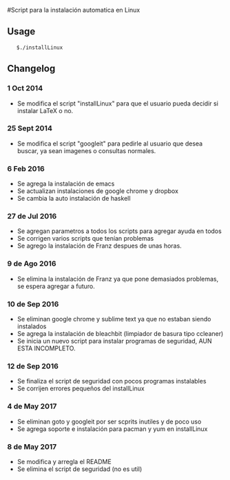 #Script para la instalación automatica en Linux

## Usage
```shell
   $./installLinux
```

## Changelog

### 1 Oct 2014
  + Se modifica el script "installLinux" para que el usuario pueda decidir si instalar LaTeX o no.
  
### 25 Sept 2014
  + Se modifica el script "googleit" para pedirle al usuario que desea buscar, ya sean imagenes o consultas normales.
  
### 6 Feb 2016
  + Se agrega la instalación de emacs  
  + Se actualizan instalaciones de google chrome y dropbox
  + Se cambia la auto instalación de haskell

### 27 de Jul 2016
  + Se agregan parametros a todos los scripts para agregar ayuda en todos
  + Se corrigen varios scripts que tenían problemas
  + Se agrego la instalación de Franz despues de unas horas.

### 9 de Ago 2016
  + Se elimina la instalación de Franz ya que pone demasiados problemas, se espera agregar a futuro.

### 10 de Sep 2016
  + Se eliminan google chrome y sublime text ya que no estaban siendo instalados
  + Se agrega la instalación de bleachbit (limpiador de basura tipo ccleaner)
  + Se inicia un nuevo script para instalar programas de seguridad, AUN ESTA INCOMPLETO.

### 12 de Sep 2016
  + Se finaliza el script de seguridad con pocos programas instalables
  + Se corrijen errores pequeños del installLinux

### 4 de May 2017
  + Se eliminan goto y googleit por ser scprits inutiles y de poco uso
  + Se agrega soporte e instalación para pacman y yum en installLinux

### 8 de May 2017
  + Se modifica y arregla el README
  + Se elimina el script de seguridad (no es util)
